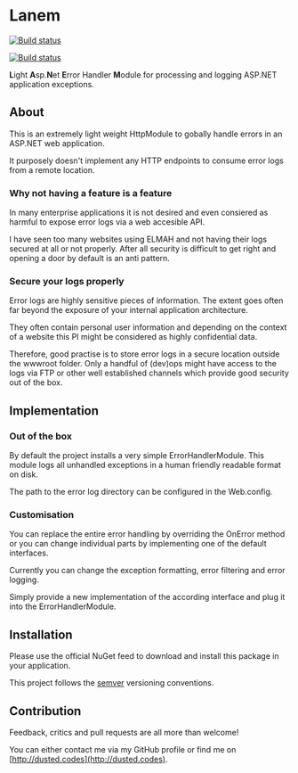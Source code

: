 # Lanem

[![Build status](https://ci.appveyor.com/api/projects/status/ta3vwfttw0g85l2a/branch/master?svg=true)](https://ci.appveyor.com/project/dustinmoris/lanem/branch/master)

[![Build status](https://ci-buildstats.azurewebsites.net/appveyor/chart/dustinmoris/lanem)](https://ci.appveyor.com/project/dustinmoris/lanem/history)


**L**ight **A**sp.**N**et **E**rror Handler **M**odule for processing and logging ASP.NET application exceptions.

## About
This is an extremely light weight HttpModule to gobally handle errors in an ASP.NET web application.

It purposely doesn't implement any HTTP endpoints to consume error logs from a remote location.

### Why not having a feature is a feature
In many enterprise applications it is not desired and even consiered as harmful to expose error logs via a web accesible API.

I have seen too many websites using ELMAH and not having their logs secured at all or not properly. After all security is difficult to get right and opening a door by default is an anti pattern.

### Secure your logs properly
Error logs are highly sensitive pieces of information. The extent goes often far beyond the exposure of your internal application architecture.

They often contain personal user information and depending on the context of a website this PI might be considered as highly confidential data.

Therefore, good practise is to store error logs in a secure location outside the wwwroot folder. Only a handful of (dev)ops might have access to the logs via FTP or other well established channels which provide good security out of the box.

## Implementation

### Out of the box
By default the project installs a very simple ErrorHandlerModule. This module logs all unhandled exceptions in a human friendly readable format on disk.

The path to the error log directory can be configured in the Web.config.

### Customisation
You can replace the entire error handling by overriding the OnError method or you can change individual parts by implementing one of the default interfaces.

Currently you can change the exception formatting, error filtering and error logging.

Simply provide a new implementation of the according interface and plug it into the ErrorHandlerModule.

## Installation

Please use the official NuGet feed to download and install this package in your application.

This project follows the [semver](http://semver.org/) versioning conventions.

## Contribution

Feedback, critics and pull requests are all more than welcome!

You can either contact me via my GitHub profile or find me on [http://dusted.codes](http://dusted.codes).
